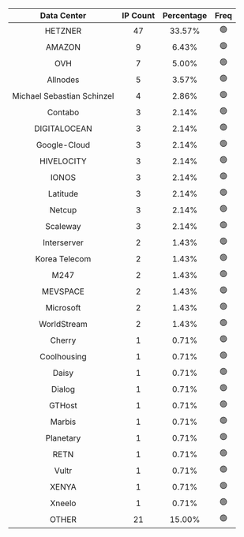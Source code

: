 | Data Center | IP Count | Percentage | Freq |
|:------------:|:--------:|:-----------:|:-----:|
| HETZNER | 47 | 33.57% | 🟢 |
| AMAZON | 9 | 6.43% | 🟢 |
| OVH | 7 | 5.00% | 🟢 |
| Allnodes | 5 | 3.57% | 🟢 |
| Michael Sebastian Schinzel | 4 | 2.86% | 🟢 |
| Contabo | 3 | 2.14% | 🟢 |
| DIGITALOCEAN | 3 | 2.14% | 🟢 |
| Google-Cloud | 3 | 2.14% | 🟢 |
| HIVELOCITY | 3 | 2.14% | 🟢 |
| IONOS | 3 | 2.14% | 🟢 |
| Latitude | 3 | 2.14% | 🟢 |
| Netcup | 3 | 2.14% | 🟢 |
| Scaleway | 3 | 2.14% | 🟢 |
| Interserver | 2 | 1.43% | 🟢 |
| Korea Telecom | 2 | 1.43% | 🟢 |
| M247 | 2 | 1.43% | 🟢 |
| MEVSPACE | 2 | 1.43% | 🟢 |
| Microsoft | 2 | 1.43% | 🟢 |
| WorldStream | 2 | 1.43% | 🟢 |
| Cherry | 1 | 0.71% | 🟢 |
| Coolhousing | 1 | 0.71% | 🟢 |
| Daisy | 1 | 0.71% | 🟢 |
| Dialog | 1 | 0.71% | 🟢 |
| GTHost | 1 | 0.71% | 🟢 |
| Marbis | 1 | 0.71% | 🟢 |
| Planetary | 1 | 0.71% | 🟢 |
| RETN | 1 | 0.71% | 🟢 |
| Vultr | 1 | 0.71% | 🟢 |
| XENYA | 1 | 0.71% | 🟢 |
| Xneelo | 1 | 0.71% | 🟢 |
| OTHER | 21 | 15.00% | 🟢 |